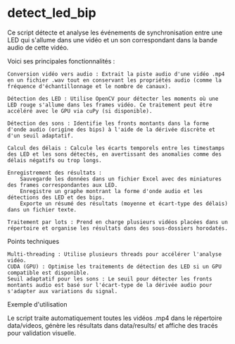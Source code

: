 # detect_led_bip
Ce script détecte et analyse les événements de synchronisation entre une LED qui s'allume dans une vidéo et un son correspondant dans la bande audio de cette vidéo. 

Voici ses principales fonctionnalités :

    Conversion vidéo vers audio : Extrait la piste audio d'une vidéo .mp4 en un fichier .wav tout en conservant les propriétés audio (comme la fréquence d'échantillonnage et le nombre de canaux).

    Détection des LED : Utilise OpenCV pour détecter les moments où une LED rouge s'allume dans les frames vidéo. Ce traitement peut être accéléré avec le GPU via cuPy (si disponible).

    Détection des sons : Identifie les fronts montants dans la forme d'onde audio (origine des bips) à l'aide de la dérivée discrète et d'un seuil adaptatif.

    Calcul des délais : Calcule les écarts temporels entre les timestamps des LED et les sons détectés, en avertissant des anomalies comme des délais négatifs ou trop longs.

    Enregistrement des résultats :
        Sauvegarde les données dans un fichier Excel avec des miniatures des frames correspondantes aux LED.
        Enregistre un graphe montrant la forme d'onde audio et les détections des LED et des bips.
        Exporte un résumé des résultats (moyenne et écart-type des délais) dans un fichier texte.

    Traitement par lots : Prend en charge plusieurs vidéos placées dans un répertoire et organise les résultats dans des sous-dossiers horodatés.

Points techniques

    Multi-threading : Utilise plusieurs threads pour accélérer l'analyse vidéo.
    CUDA (GPU) : Optimise les traitements de détection des LED si un GPU compatible est disponible.
    Seuil adaptatif pour les sons : Le seuil pour détecter les fronts montants audio est basé sur l'écart-type de la dérivée audio pour s'adapter aux variations du signal.

Exemple d'utilisation

Le script traite automatiquement toutes les vidéos .mp4 dans le répertoire data/videos, génère les résultats dans data/results/<horodatage> et affiche des tracés pour validation visuelle.
